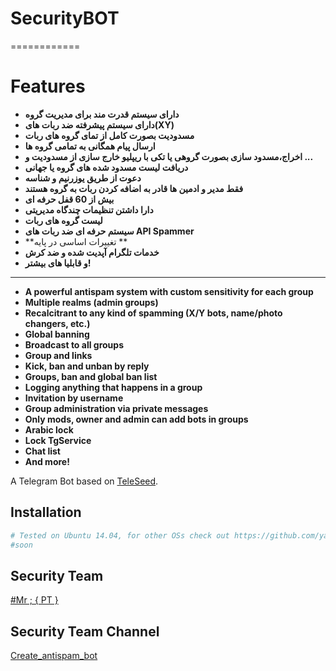 # SecurityBOT
============
# Features

* **دارای سیستم قدرت مند برای مدیریت گروه**
* **دارای سیستم پیشرفته ضد ربات های(XY)**
* **مسدودیت بصورت کامل از تمای گروه های ربات**
* **ارسال پیام همگانی به تمامی گروه ها**
* **اخراج،مسدود سازی بصورت گروهی یا تکی با ریپلیو خارج سازی از مسدودیت و ...**
* **دریافت لیست مسدود شده های گروه یا جهانی**
* **دعوت از طریق یوزرنیم و شناسه**
* **فقط مدیر و ادمین ها قادر به اضافه کردن ربات به گروه هستند**
* **بیش از 60 قفل حرفه ای**
* **دارا داشتن تنظیمات چندگاه مدیریتی**
* **لیست گروه های ربات**
* **سیستم حرفه ای ضد ربات های API Spammer**
* **تغییرات اساسی در پایه **
* **خدمات تلگرام آپدیت شده و ضد کرش**
* **و قابلیا های بیشتر!**
------------
* **A powerful antispam system with custom sensitivity for each group**
* **Multiple realms (admin groups)**
* **Recalcitrant to any kind of spamming (X/Y bots, name/photo changers, etc.)**
* **Global banning**
* **Broadcast to all groups**
* **Group and  links**
* **Kick, ban and unban by reply**
* **Groups, ban and global ban list**
* **Logging anything that happens in a group**
* **Invitation by username**
* **Group administration via private messages**
* **Only mods, owner and admin can add bots in groups**
* **Arabic lock**
* **Lock TgService**
* **Chat list**
* **And more!**


A Telegram Bot based on [TeleSeed](https://github.com/SEEDTEAM/TeleSeed).

Installation
------------
```bash
# Tested on Ubuntu 14.04, for other OSs check out https://github.com/yagop/telegram-bot/wiki/Installation
#soon
```


Security Team
-----------------

[#Mr ; { PT }](http://telegram.me/alireza_PT)<br>

Security Team Channel
-----------------

[Create_antispam_bot](http://telegram.me/Create_antispam_bot)
